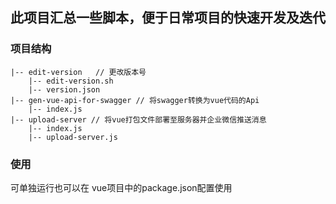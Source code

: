 ## 此项目汇总一些脚本，便于日常项目的快速开发及迭代

### 项目结构
    |-- edit-version   // 更改版本号
        |-- edit-version.sh 
        |-- version.json
    |-- gen-vue-api-for-swagger // 将swagger转换为vue代码的Api
        |-- index.js
    |-- upload-server // 将vue打包文件部署至服务器并企业微信推送消息
        |-- index.js
        |-- upload-server.js


### 使用

可单独运行也可以在 vue项目中的package.json配置使用